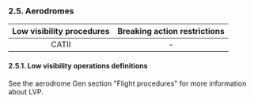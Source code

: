 ### 	2.5. Aerodromes

| Low visibility procedures | Breaking action restrictions |
| :-----------------------: | :--------------------------: |
|           CATII           |              -               |

#### 2.5.1. Low visibility operations definitions

See the aerodrome Gen section "Flight procedures" for more information about LVP.